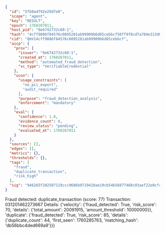 ```json
{
  "id": "5fb0a4f92e29d7e0",
  "scope": "agent",
  "key": "RESULT",
  "epoch": 1760287011,
  "host_pid": "9e6742732c60:1",
  "hash": "4cff9086f84576c6095281ab99909b6d85cebbcf50ff9f8cd7a704e313d67e18",
  "cid": "QmV14cff9086f84576c6095281ab99909b6d85cebbcf",
  "aicp": {
    "prov": {
      "issuer": "9e6742732c60:1",
      "created_at": 1760287011,
      "method": "automated_fraud_detection",
      "vc_type": "VerifiableCredential"
    },
    "ucon": {
      "usage_constraints": [
        "no_pii_export",
        "audit_required"
      ],
      "purpose": "fraud_detection_analysis",
      "enforcement": "mandatory"
    },
    "eval": {
      "confidence": 1.0,
      "evidence_count": 0,
      "review_status": "pending",
      "evaluated_at": 1760287011
    }
  },
  "sources": [],
  "edges": [],
  "metrics": {},
  "thresholds": {},
  "tags": [
    "fraud",
    "duplicate_transaction",
    "risk_high"
  ],
  "sig": "946265f202507119ccc9686b9719428ae19cb54b56877468c03aef22e0cfc7a9"
}
```

Fraud detected: duplicate_transaction (score: 77)
Transaction: 031201462273667
Details: {'velocity': {'fraud_detected': True, 'risk_score': 70, 'details': {'total_amount': 20091915, 'amount_threshold': 10000000}}, 'duplicate': {'fraud_detected': True, 'risk_score': 85, 'details': {'duplicate_count': 44, 'first_seen': 1760285763, 'matching_hash': 'db56bbc4ded669a9'}}}